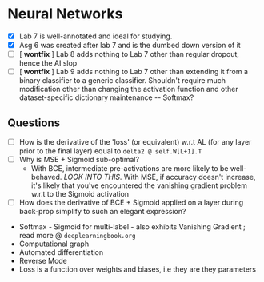 # Neural Networks

- [x] Lab 7 is well-annotated and ideal for studying.
- [x] Asg 6 was created after lab 7 and is the dumbed down version of it
- [ ] [ **wontfix** ] Lab 8 adds nothing to Lab 7 other than regular dropout, hence the AI slop
- [ ] [ **wontfix** ] Lab 9 adds nothing to Lab 7 other than extending it from a binary classifier to a generic classifier. Shouldn't require much modification other than changing the activation function and other dataset-specific dictionary maintenance -- Softmax?

## Questions

- [ ] How is the derivative of the 'loss' (or equivalent) w.r.t AL (for any layer prior to the final layer) equal to `delta2 @ self.W[L+1].T`
- [ ] Why is MSE + Sigmoid sub-optimal?
    - With BCE, intermediate pre-activations are more likely to be well-behaved. *LOOK INTO THIS*. With MSE, if accuracy doesn't increase, it's likely that you've encountered the vanishing gradient problem w.r.t to the Sigmoid activation
- [ ] How does the derivative of BCE + Sigmoid applied on a layer during back-prop simplify to such an elegant expression?

- Softmax - Sigmoid for multi-label - also exhibits Vanishing Gradient ; read more @ `deeplearningbook.org`
- Computational graph
- Automated differentiation
- Reverse Mode
- Loss is a function over weights and biases, i.e they are they parameters
